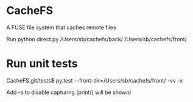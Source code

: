CacheFS
=======

A FUSE file system that caches remote files

Run
python direct.py /Users/sb/cachefs/back/ /Users/sb/cachefs/front/


Run unit tests
==============

CacheFS.git/tests$ py.test --front-dir=/Users/sb/cachefs/front/ -vv -x

Add -s to disable capturing (print() will be shown)

